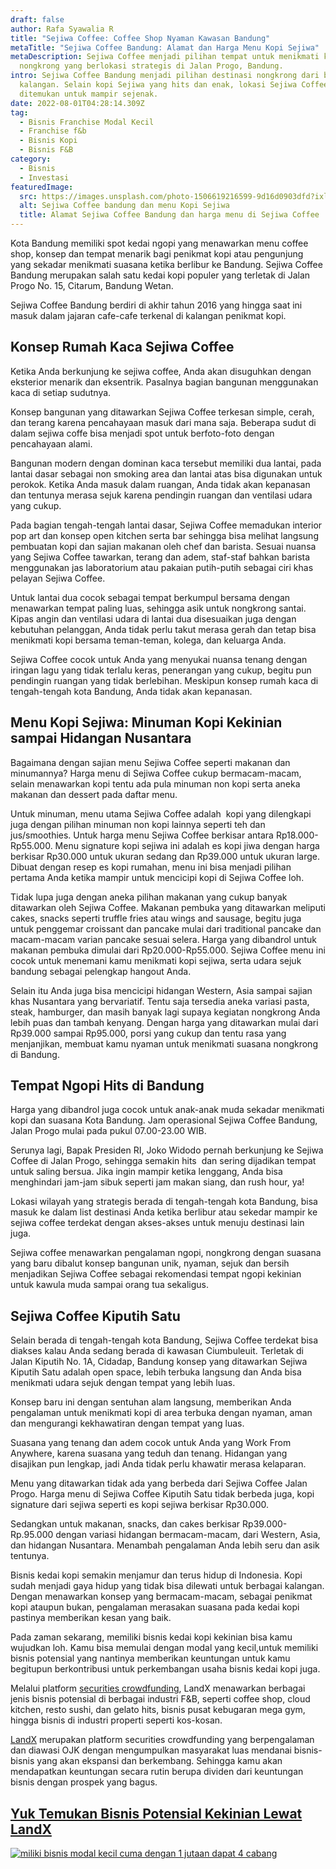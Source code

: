 ```yaml
---
draft: false
author: Rafa Syawalia R
title: "Sejiwa Coffee: Coffee Shop Nyaman Kawasan Bandung"
metaTitle: "Sejiwa Coffee Bandung: Alamat dan Harga Menu Kopi Sejiwa"
metaDescription: Sejiwa Coffee menjadi pilihan tempat untuk menikmati kopi dan
  nongkrong yang berlokasi strategis di Jalan Progo, Bandung.
intro: Sejiwa Coffee Bandung menjadi pilihan destinasi nongkrong dari berbagai
  kalangan. Selain kopi Sejiwa yang hits dan enak, lokasi Sejiwa Coffee  mudah
  ditemukan untuk mampir sejenak.
date: 2022-08-01T04:28:14.309Z
tag:
  - Bisnis Franchise Modal Kecil
  - Franchise f&b
  - Bisnis Kopi
  - Bisnis F&B
category:
  - Bisnis
  - Investasi
featuredImage:
  src: https://images.unsplash.com/photo-1506619216599-9d16d0903dfd?ixlib=rb-1.2.1&ixid=MnwxMjA3fDB8MHxwaG90by1wYWdlfHx8fGVufDB8fHx8&auto=format&fit=crop&w=1469&q=80
  alt: Sejiwa Coffee bandung dan menu Kopi Sejiwa
  title: Alamat Sejiwa Coffee Bandung dan harga menu di Sejiwa Coffee
---
```

<!--StartFragment-->

Kota Bandung memiliki spot kedai ngopi yang menawarkan menu coffee shop, konsep dan tempat menarik bagi penikmat kopi atau pengunjung yang sekadar menikmati suasana ketika berlibur ke Bandung. Sejiwa Coffee Bandung merupakan salah satu kedai kopi populer yang terletak di Jalan Progo No. 15, Citarum, Bandung Wetan.

Sejiwa Coffee Bandung berdiri di akhir tahun 2016 yang hingga saat ini masuk dalam jajaran cafe-cafe terkenal di kalangan penikmat kopi.

## Konsep Rumah Kaca Sejiwa Coffee 

Ketika Anda berkunjung ke sejiwa coffee, Anda akan disuguhkan dengan eksterior menarik dan eksentrik. Pasalnya bagian bangunan menggunakan kaca di setiap sudutnya. 

Konsep bangunan yang ditawarkan Sejiwa Coffee terkesan simple, cerah, dan terang karena pencahayaan masuk dari mana saja. Beberapa sudut di dalam sejiwa coffe bisa menjadi spot untuk berfoto-foto dengan pencahayaan alami. 

Bangunan modern dengan dominan kaca tersebut memiliki dua lantai, pada lantai dasar sebagai non smoking area dan lantai atas bisa digunakan untuk perokok. Ketika Anda masuk dalam ruangan, Anda tidak akan kepanasan dan tentunya merasa sejuk karena pendingin ruangan dan ventilasi udara yang cukup. 

Pada bagian tengah-tengah lantai dasar, Sejiwa Coffee memadukan interior pop art dan konsep open kitchen serta bar sehingga bisa melihat langsung pembuatan kopi dan sajian makanan oleh chef dan barista. Sesuai nuansa yang Sejiwa Coffee tawarkan, terang dan adem, staf-staf bahkan barista menggunakan jas laboratorium atau pakaian putih-putih sebagai ciri khas pelayan Sejiwa Coffee.

Untuk lantai dua cocok sebagai tempat berkumpul bersama dengan menawarkan tempat paling luas, sehingga asik untuk nongkrong santai. Kipas angin dan ventilasi udara di lantai dua disesuaikan juga dengan kebutuhan pelanggan, Anda tidak perlu takut merasa gerah dan tetap bisa menikmati kopi bersama teman-teman, kolega, dan keluarga Anda.

Sejiwa Coffee cocok untuk Anda yang menyukai nuansa tenang dengan iringan lagu yang tidak terlalu keras, penerangan yang cukup, begitu pun pendingin ruangan yang tidak berlebihan. Meskipun konsep rumah kaca di tengah-tengah kota Bandung, Anda tidak akan kepanasan.

## Menu Kopi Sejiwa: Minuman Kopi Kekinian sampai Hidangan Nusantara

Bagaimana dengan sajian menu Sejiwa Coffee seperti makanan dan minumannya? Harga menu di Sejiwa Coffee cukup bermacam-macam, selain menawarkan kopi tentu ada pula minuman non kopi serta aneka makanan dan dessert pada daftar menu. 

Untuk minuman, menu utama Sejiwa Coffee adalah  kopi yang dilengkapi juga dengan pilihan minuman non kopi lainnya seperti teh dan jus/smoothies. Untuk harga menu Sejiwa Coffee berkisar antara Rp18.000-Rp55.000. Menu signature kopi sejiwa ini adalah es kopi jiwa dengan harga berkisar Rp30.000 untuk ukuran sedang dan Rp39.000 untuk ukuran large. Dibuat dengan resep es kopi rumahan, menu ini bisa menjadi pilihan pertama Anda ketika mampir untuk mencicipi kopi di Sejiwa Coffee loh. 

Tidak lupa juga dengan aneka pilihan makanan yang cukup banyak ditawarkan oleh Sejiwa Coffee. Makanan pembuka yang ditawarkan meliputi cakes, snacks seperti truffle fries atau wings and sausage, begitu juga untuk penggemar croissant dan pancake mulai dari traditional pancake dan macam-macam varian pancake sesuai selera. Harga yang dibandrol untuk makanan pembuka dimulai dari Rp20.000-Rp55.000. Sejiwa Coffee menu ini cocok untuk menemani kamu menikmati kopi sejiwa, serta udara sejuk bandung sebagai pelengkap hangout Anda.

Selain itu Anda juga bisa mencicipi hidangan Western, Asia sampai sajian khas Nusantara yang bervariatif. Tentu saja tersedia aneka variasi pasta, steak, hamburger, dan masih banyak lagi supaya kegiatan nongkrong Anda lebih puas dan tambah kenyang. Dengan harga yang ditawarkan mulai dari Rp39.000 sampai Rp95.000, porsi yang cukup dan tentu rasa yang menjanjikan, membuat kamu nyaman untuk menikmati suasana nongkrong di Bandung.

## Tempat Ngopi Hits di Bandung

Harga yang dibandrol juga cocok untuk anak-anak muda sekadar menikmati kopi dan suasana Kota Bandung. Jam operasional Sejiwa Coffee Bandung, Jalan Progo mulai pada pukul 07.00-23.00 WIB. 

Serunya lagi, Bapak Presiden RI, Joko Widodo pernah berkunjung ke Sejiwa Coffee di Jalan Progo, sehingga semakin hits  dan sering dijadikan tempat untuk saling bersua. Jika ingin mampir ketika lenggang, Anda bisa menghindari jam-jam sibuk seperti jam makan siang, dan rush hour, ya!

Lokasi wilayah yang strategis berada di tengah-tengah kota Bandung, bisa masuk ke dalam list destinasi Anda ketika berlibur atau sekedar mampir ke sejiwa coffee terdekat dengan akses-akses untuk menuju destinasi lain juga. 

Sejiwa coffee menawarkan pengalaman ngopi, nongkrong dengan suasana yang baru dibalut konsep bangunan unik, nyaman, sejuk dan bersih menjadikan Sejiwa Coffee sebagai rekomendasi tempat ngopi kekinian untuk kawula muda sampai orang tua sekaligus. 

## Sejiwa Coffee Kiputih Satu

Selain berada di tengah-tengah kota Bandung, Sejiwa Coffee terdekat bisa diakses kalau Anda sedang berada di kawasan Ciumbuleuit. Terletak di Jalan Kiputih No. 1A, Cidadap, Bandung konsep yang ditawarkan Sejiwa Kiputih Satu adalah open space, lebih terbuka langsung dan Anda bisa menikmati udara sejuk dengan tempat yang lebih luas.

Konsep baru ini dengan sentuhan alam langsung, memberikan Anda pengalaman untuk menikmati kopi di area terbuka dengan nyaman, aman dan mengurangi kekhawatiran dengan tempat yang luas. 

Suasana yang tenang dan adem cocok untuk Anda yang Work From Anywhere, karena suasana yang teduh dan tenang. Hidangan yang disajikan pun lengkap, jadi Anda tidak perlu khawatir merasa kelaparan. 

Menu yang ditawarkan tidak ada yang berbeda dari Sejiwa Coffee Jalan Progo. Harga menu di Sejiwa Coffee Kiputih Satu tidak berbeda juga, kopi signature dari sejiwa seperti es kopi sejiwa berkisar Rp30.000. 

Sedangkan untuk makanan, snacks, dan cakes berkisar Rp39.000-Rp.95.000 dengan variasi hidangan bermacam-macam, dari Western, Asia, dan hidangan Nusantara. Menambah pengalaman Anda lebih seru dan asik tentunya. 

Bisnis kedai kopi semakin menjamur dan terus hidup di Indonesia. Kopi sudah menjadi gaya hidup yang tidak bisa dilewati untuk berbagai kalangan. Dengan menawarkan konsep yang bermacam-macam, sebagai penikmat kopi ataupun bukan, pengalaman merasakan suasana pada kedai kopi pastinya memberikan kesan yang baik.

Pada zaman sekarang, memiliki bisnis kedai kopi kekinian bisa kamu wujudkan loh. Kamu bisa memulai dengan modal yang kecil,untuk memiliki bisnis potensial yang nantinya memberikan keuntungan untuk kamu begitupun berkontribusi untuk perkembangan usaha bisnis kedai kopi juga.

Melalui platform [securities crowdfunding](https://landx.id/), LandX menawarkan berbagai jenis bisnis potensial di berbagai industri F&B, seperti coffee shop, cloud kitchen, resto sushi, dan gelato hits, bisnis pusat kebugaran mega gym, hingga bisnis di industri properti seperti kos-kosan.

[LandX](https://landx.id/) merupakan platform securities crowdfunding yang berpengalaman dan diawasi OJK dengan mengumpulkan masyarakat luas mendanai bisnis-bisnis yang akan ekspansi dan berkembang. Sehingga kamu akan mendapatkan keuntungan secara rutin berupa dividen dari keuntungan bisnis dengan prospek yang bagus.

## [Yuk Temukan Bisnis Potensial Kekinian Lewat LandX﻿](https://app.landx.id/?utm_source=Content+Listing&utm_medium=Content+Blog&utm_campaign=BlogLandX&utm_id=Blog)

[![miliki bisnis modal kecil cuma dengan 1 jutaan dapat 4 cabang ](https://accountgram-production.sfo2.cdn.digitaloceanspaces.com/landx_ghost/2021/11/jadi-owner-bisnis-hanya-1-jutaan-dengan-cuan-yang-sangat-menjanjikan.png)](https://app.landx.id/?utm_source=Content+Listing&utm_medium=Content+Blog&utm_campaign=BlogLandX&utm_id=Blog)